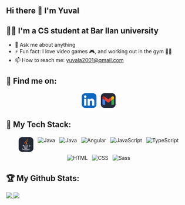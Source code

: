 ## Hi there 👋 I'm Yuval

<!--
**YuvalAnteby/YuvalAnteby** is a ✨ _special_ ✨ repository because its `README.md` (this file) appears on your GitHub profile.
-->
## 👨‍💻 I'm a CS student at Bar Ilan university
 - 💬 Ask me about anything  
 - ⚡ Fun fact: I love video games 🎮, and working out in the gym 🏋️‍♂️  
 - 📫 How to reach me: yuvala2001@gmail.com  

## :email: Find me on:  
<p align="center">
 <a href="https://www.linkedin.com/in/yuval-anteby/" target="_blank" rel="noopener noreferrer"> <img src="icons/LinkedIn.svg" height="40" style="vertical-align:top; margin:4px"></a>
 <a href="mailto:yuvala2001@gmail.com"> <img src="icons/Gmail-Dark.svg" alt="Python" height="40" style="vertical-align:top; margin:4px"></a> 
</p>  

## 🧰 My Tech Stack:
<p align="center">
 <img src="icons/Java-Dark.svg" alt="Java" height="40" style="vertical-align:top; margin:4px">
 <img src="icons/Spring-Dark.svg" alt="Java" height="40" style="vertical-align:top; margin:4px">
  <img src="icons/PostgreSQL-Dark.svg" alt="Java" height="40" style="vertical-align:top; margin:4px">
 <img src="icons/Angular-Dark.svg" alt="Angular" height="40" style="vertical-align:top; margin:4px">
 <img src="icons/JavaScript.svg" alt="JavaScript" height="40" style="vertical-align:top; margin:4px">
 <img src="icons/TypeScript.svg" alt="TypeScript" height="40" style="vertical-align:top; margin:4px">
<img src="icons/HTML.svg" alt="HTML" height="40" style="vertical-align:top; margin:4px">
<img src="icons/CSS.svg" alt="CSS" height="40" style="vertical-align:top; margin:4px">
 <img src="icons/Sass.svg" alt="Sass" height="40" style="vertical-align:top; margin:4px">
</p>

## :trophy: My Github Stats:
<div>
<a href="https://github-readme-stats.vercel.app/api?username=YuvalAnteby&theme=tokyonight">
  <img src="https://github-readme-stats.vercel.app/api?username=YuvalAnteby&theme=tokyonight" />
</a>
 <a href="https://github-readme-stats.vercel.app/api/top-langs/?username=YuvalAnteby&theme=tokyonight&layout=compact">
  <img src="https://github-readme-stats.vercel.app/api/top-langs/?username=YuvalAnteby&theme=tokyonight&layout=compact" />
</a>
</div>

